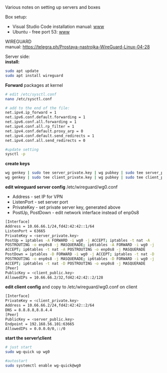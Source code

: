 Various notes on setting up servers and boxes

Box setup:
* Visual Studio Code installation manual: [www](https://learningorbis.com/gcc-gdb-installation-on-windows/)
* Ubuntu - free port 53: [www](https://andreyex.ru/ubuntu/kak-osvobodit-port-53-ispolzuemyj-systemd-resolved-v-ubuntu/)


WIREGUARD \
manual: https://telegra.ph/Prostaya-nastrojka-WireGuard-Linux-04-28

Server side: \
**install:**
```bash
sudo apt update
sudo apt install wireguard
```
**Forward** packages at kernel 
```bash
# edit /etc/sysctl.conf
nano /etc/sysctl.conf

# add to the end of the file:
net.ipv4.ip_forward = 1
net.ipv6.conf.default.forwarding = 1
net.ipv6.conf.all.forwarding = 1
net.ipv4.conf.all.rp_filter = 1
net.ipv4.conf.default.proxy_arp = 0
net.ipv4.conf.default.send_redirects = 1
net.ipv4.conf.all.send_redirects = 0

#update setting
sysctl -p
```

**create keys**
```bash
wg genkey | sudo tee server_private.key | wg pubkey | sudo tee server_public.key
wg genkey | sudo tee client_private.key | wg pubkey | sudo tee client_public.key
```

**edit wireguard server config** /etc/wireguard/wg0.conf
- Address - set IP for VPN
- ListenPort  - set server port
- PrivateKey  - set private server key, generated above
- PostUp, PostDown - edit network interface instead of enp0s8
```bash
[Interface]
Address = 10.66.66.1/24,fd42:42:42::1/64
ListenPort = 63665
PrivateKey = <server_private.key>
PostUp = iptables -A FORWARD -i wg0 -j ACCEPT; iptables -t nat -A
POSTROUTING -o enp0s8 -j MASQUERADE; ip6tables -A FORWARD -i wg0 -j
ACCEPT; ip6tables -t nat -A POSTROUTING -o enp0s8 -j MASQUERADE
PostDown = iptables -D FORWARD -i wg0 -j ACCEPT; iptables -t nat -D
POSTROUTING -o enp0s8 -j MASQUERADE; ip6tables -D FORWARD -i wg0 -j
ACCEPT; ip6tables -t nat -D POSTROUTING -o enp0s8 -j MASQUERADE
[Peer]
PublicKey = <client_public.key>
AllowedIPs = 10.66.66.2/32,fd42:42:42::2/128 
```
**edit client config** and copy to /etc/wireguard/wg0.conf on client
```bash
[Interface]
PrivateKey = <client_private.key>
Address = 10.66.66.2/24,fd42:42:42::2/64
DNS = 8.8.8.8,8.8.4.4
[Peer]
PublicKey = <server_public.key>
Endpoint = 192.168.56.101:63665
AllowedIPs = 0.0.0.0/0,::/0
```
**start the server\client**
```bash
# just start
sudo wg-quick up wg0

#autostart
sudo systemctl enable wg-quick@wg0

```
